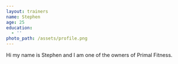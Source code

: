 ```yaml
---
layout: trainers
name: Stephen
age: 25
education:
  - ''
photo_path: /assets/profile.png
---
```


Hi my name is Stephen and I am one of the owners of Primal Fitness.